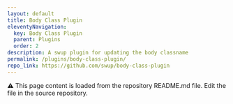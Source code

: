 ```yaml
---
layout: default
title: Body Class Plugin
eleventyNavigation:
  key: Body Class Plugin
  parent: Plugins
  order: 2
description: A swup plugin for updating the body classname
permalink: /plugins/body-class-plugin/
repo_link: https://github.com/swup/body-class-plugin
---
```


⚠️ This page content is loaded from the repository README.md file. Edit the file in the source repository.
